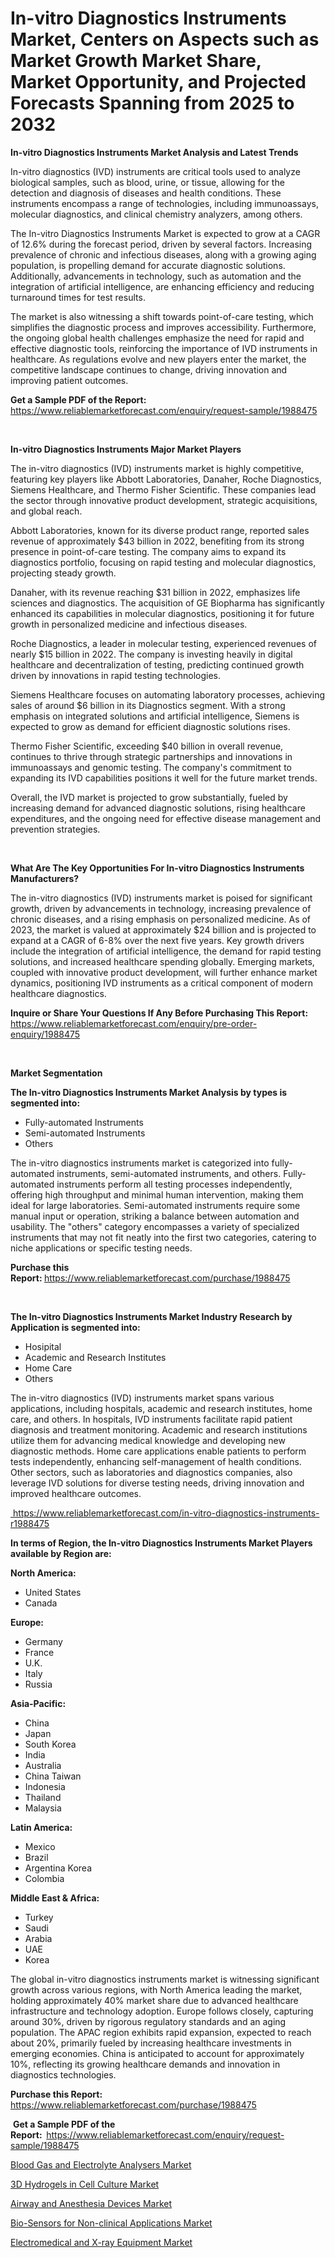 <p><h1>In-vitro Diagnostics Instruments Market, Centers on Aspects such as Market Growth Market Share, Market Opportunity, and Projected Forecasts Spanning from 2025 to 2032</h1></p><p><strong>In-vitro Diagnostics Instruments Market Analysis and Latest Trends</strong></p>
<p><p>In-vitro diagnostics (IVD) instruments are critical tools used to analyze biological samples, such as blood, urine, or tissue, allowing for the detection and diagnosis of diseases and health conditions. These instruments encompass a range of technologies, including immunoassays, molecular diagnostics, and clinical chemistry analyzers, among others. </p><p>The In-vitro Diagnostics Instruments Market is expected to grow at a CAGR of 12.6% during the forecast period, driven by several factors. Increasing prevalence of chronic and infectious diseases, along with a growing aging population, is propelling demand for accurate diagnostic solutions. Additionally, advancements in technology, such as automation and the integration of artificial intelligence, are enhancing efficiency and reducing turnaround times for test results.</p><p>The market is also witnessing a shift towards point-of-care testing, which simplifies the diagnostic process and improves accessibility. Furthermore, the ongoing global health challenges emphasize the need for rapid and effective diagnostic tools, reinforcing the importance of IVD instruments in healthcare. As regulations evolve and new players enter the market, the competitive landscape continues to change, driving innovation and improving patient outcomes.</p></p>
<p><strong>Get a Sample PDF of the Report:&nbsp;</strong> <a href="https://www.reliablemarketforecast.com/enquiry/request-sample/1988475?utm_campaign=1875&utm_medium=2&utm_source=Github&utm_content=ia&utm_term=05032025&utm_id=in-vitro-diagnostics-instruments">https://www.reliablemarketforecast.com/enquiry/request-sample/1988475</a></p>
<p>&nbsp;</p>
<p><strong>In-vitro Diagnostics Instruments Major Market Players</strong></p>
<p><p>The in-vitro diagnostics (IVD) instruments market is highly competitive, featuring key players like Abbott Laboratories, Danaher, Roche Diagnostics, Siemens Healthcare, and Thermo Fisher Scientific. These companies lead the sector through innovative product development, strategic acquisitions, and global reach.</p><p>Abbott Laboratories, known for its diverse product range, reported sales revenue of approximately $43 billion in 2022, benefiting from its strong presence in point-of-care testing. The company aims to expand its diagnostics portfolio, focusing on rapid testing and molecular diagnostics, projecting steady growth.</p><p>Danaher, with its revenue reaching $31 billion in 2022, emphasizes life sciences and diagnostics. The acquisition of GE Biopharma has significantly enhanced its capabilities in molecular diagnostics, positioning it for future growth in personalized medicine and infectious diseases.</p><p>Roche Diagnostics, a leader in molecular testing, experienced revenues of nearly $15 billion in 2022. The company is investing heavily in digital healthcare and decentralization of testing, predicting continued growth driven by innovations in rapid testing technologies.</p><p>Siemens Healthcare focuses on automating laboratory processes, achieving sales of around $6 billion in its Diagnostics segment. With a strong emphasis on integrated solutions and artificial intelligence, Siemens is expected to grow as demand for efficient diagnostic solutions rises.</p><p>Thermo Fisher Scientific, exceeding $40 billion in overall revenue, continues to thrive through strategic partnerships and innovations in immunoassays and genomic testing. The company's commitment to expanding its IVD capabilities positions it well for the future market trends.</p><p>Overall, the IVD market is projected to grow substantially, fueled by increasing demand for advanced diagnostic solutions, rising healthcare expenditures, and the ongoing need for effective disease management and prevention strategies.</p></p>
<p>&nbsp;</p>
<p><strong>What Are The Key Opportunities For In-vitro Diagnostics Instruments Manufacturers?</strong></p>
<p><p>The in-vitro diagnostics (IVD) instruments market is poised for significant growth, driven by advancements in technology, increasing prevalence of chronic diseases, and a rising emphasis on personalized medicine. As of 2023, the market is valued at approximately $24 billion and is projected to expand at a CAGR of 6-8% over the next five years. Key growth drivers include the integration of artificial intelligence, the demand for rapid testing solutions, and increased healthcare spending globally. Emerging markets, coupled with innovative product development, will further enhance market dynamics, positioning IVD instruments as a critical component of modern healthcare diagnostics.</p></p>
<p><strong>Inquire or Share Your Questions If Any Before Purchasing This Report:</strong> <a href="https://www.reliablemarketforecast.com/enquiry/pre-order-enquiry/1988475?utm_campaign=1875&utm_medium=2&utm_source=Github&utm_content=ia&utm_term=05032025&utm_id=in-vitro-diagnostics-instruments">https://www.reliablemarketforecast.com/enquiry/pre-order-enquiry/1988475</a></p>
<p>&nbsp;</p>
<p><strong>Market Segmentation</strong></p>
<p><strong>The In-vitro Diagnostics Instruments Market Analysis by types is segmented into:</strong></p>
<p><ul><li>Fully-automated Instruments</li><li>Semi-automated Instruments</li><li>Others</li></ul></p>
<p><p>The in-vitro diagnostics instruments market is categorized into fully-automated instruments, semi-automated instruments, and others. Fully-automated instruments perform all testing processes independently, offering high throughput and minimal human intervention, making them ideal for large laboratories. Semi-automated instruments require some manual input or operation, striking a balance between automation and usability. The "others" category encompasses a variety of specialized instruments that may not fit neatly into the first two categories, catering to niche applications or specific testing needs.</p></p>
<p><strong>Purchase this Report:&nbsp;</strong><a href="https://www.reliablemarketforecast.com/purchase/1988475?utm_campaign=1875&utm_medium=2&utm_source=Github&utm_content=ia&utm_term=05032025&utm_id=in-vitro-diagnostics-instruments">https://www.reliablemarketforecast.com/purchase/1988475</a></p>
<p>&nbsp;</p>
<p><strong>The In-vitro Diagnostics Instruments Market Industry Research by Application is segmented into:</strong></p>
<p><ul><li>Hosipital</li><li>Academic and Research Institutes</li><li>Home Care</li><li>Others</li></ul></p>
<p><p>The in-vitro diagnostics (IVD) instruments market spans various applications, including hospitals, academic and research institutes, home care, and others. In hospitals, IVD instruments facilitate rapid patient diagnosis and treatment monitoring. Academic and research institutions utilize them for advancing medical knowledge and developing new diagnostic methods. Home care applications enable patients to perform tests independently, enhancing self-management of health conditions. Other sectors, such as laboratories and diagnostics companies, also leverage IVD solutions for diverse testing needs, driving innovation and improved healthcare outcomes.</p></p>
<p><a href="https://www.reliablemarketforecast.com/in-vitro-diagnostics-instruments-r1988475?utm_campaign=1875&utm_medium=2&utm_source=Github&utm_content=ia&utm_term=05032025&utm_id=in-vitro-diagnostics-instruments">&nbsp;https://www.reliablemarketforecast.com/in-vitro-diagnostics-instruments-r1988475</a></p>
<p><strong>In terms of Region, the In-vitro Diagnostics Instruments Market Players available by Region are:</strong></p>
<p>
    <p> <strong> North America: </strong>
        <ul>
            <li>United States</li>
            <li>Canada</li>
        </ul>
        </p> 
    <p> <strong> Europe: </strong>
        <ul>
            <li>Germany</li>
            <li>France</li>
            <li>U.K.</li>
            <li>Italy</li>
            <li>Russia</li>
        </ul>
        </p> 
    <p> <strong> Asia-Pacific: </strong>
        <ul>
            <li>China</li>
            <li>Japan</li>
            <li>South Korea</li>
            <li>India</li>
            <li>Australia</li>
            <li>China Taiwan</li>
            <li>Indonesia</li>
            <li>Thailand</li>
            <li>Malaysia</li>
        </ul>
        </p> 
    <p> <strong> Latin America: </strong>
        <ul>
            <li>Mexico</li>
            <li>Brazil</li>
            <li>Argentina Korea</li>
            <li>Colombia</li>
        </ul>
        </p> 
    <p> <strong> Middle East & Africa: </strong>
        <ul>
            <li>Turkey</li>
            <li>Saudi</li>
            <li>Arabia</li>
            <li>UAE</li>
            <li>Korea</li>
        </ul>
    </p>
    </p>
<p><p>The global in-vitro diagnostics instruments market is witnessing significant growth across various regions, with North America leading the market, holding approximately 40% market share due to advanced healthcare infrastructure and technology adoption. Europe follows closely, capturing around 30%, driven by rigorous regulatory standards and an aging population. The APAC region exhibits rapid expansion, expected to reach about 20%, primarily fueled by increasing healthcare investments in emerging economies. China is anticipated to account for approximately 10%, reflecting its growing healthcare demands and innovation in diagnostics technologies.</p></p>
<p><strong>Purchase this Report: </strong><a href="https://www.reliablemarketforecast.com/purchase/1988475?utm_campaign=1875&utm_medium=2&utm_source=Github&utm_content=ia&utm_term=05032025&utm_id=in-vitro-diagnostics-instruments">https://www.reliablemarketforecast.com/purchase/1988475</a></p>
<p>&nbsp;<strong>Get a Sample PDF of the Report:&nbsp;&nbsp;</strong><a href="https://www.reliablemarketforecast.com/enquiry/request-sample/1988475?utm_campaign=1875&utm_medium=2&utm_source=Github&utm_content=ia&utm_term=05032025&utm_id=in-vitro-diagnostics-instruments">https://www.reliablemarketforecast.com/enquiry/request-sample/1988475</a></p>
<p><strong></strong></p>
<p><p><a href="https://github.com/doganaqev/Market-Research-Report-List-1/blob/main/blood-gas-and-electrolyte-analysers-market.md?utm_campaign=1875&utm_medium=2&utm_source=Github&utm_content=ia&utm_term=05032025&utm_id=in-vitro-diagnostics-instruments">Blood Gas and Electrolyte Analysers Market</a></p><p><a href="https://github.com/omemaeuseda/Market-Research-Report-List-1/blob/main/3d-hydrogels-in-cell-culture-market.md?utm_campaign=1875&utm_medium=2&utm_source=Github&utm_content=ia&utm_term=05032025&utm_id=in-vitro-diagnostics-instruments">3D Hydrogels in Cell Culture Market</a></p><p><a href="https://github.com/yenagmah/Market-Research-Report-List-1/blob/main/airway-and-anesthesia-devices-market.md?utm_campaign=1875&utm_medium=2&utm_source=Github&utm_content=ia&utm_term=05032025&utm_id=in-vitro-diagnostics-instruments">Airway and Anesthesia Devices Market</a></p><p><a href="https://github.com/navodfetiya/Market-Research-Report-List-1/blob/main/bio-sensors-for-non-clinical-applications-market.md?utm_campaign=1875&utm_medium=2&utm_source=Github&utm_content=ia&utm_term=05032025&utm_id=in-vitro-diagnostics-instruments">Bio-Sensors for Non-clinical Applications Market</a></p><p><a href="https://github.com/rentzszaszjn/Market-Research-Report-List-1/blob/main/electromedical-and-x-ray-equipment-market.md?utm_campaign=1875&utm_medium=2&utm_source=Github&utm_content=ia&utm_term=05032025&utm_id=in-vitro-diagnostics-instruments">Electromedical and X-ray Equipment Market</a></p></p>